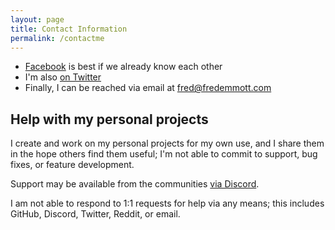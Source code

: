 ```yaml
---
layout: page
title: Contact Information
permalink: /contactme
---
```


* [Facebook](https://fb.me/fe) is best if we already know each other
* I'm also [on Twitter](https://www.twitter.com/fredemmott)
* Finally, I can be reached via email at [fred@fredemmott.com](mailto:fred@fredemmott.com)

## Help with my personal projects

I create and work on my personal projects for my own use, and I share
them in the hope others find them useful; I'm not able to commit to
support, bug fixes, or feature development.

Support may be available from the communities [via Discord](https://discord.gg/QQhzk782EV).


I am not able to respond to 1:1 requests for help via any means; this includes GitHub,
Discord, Twitter, Reddit, or email.
